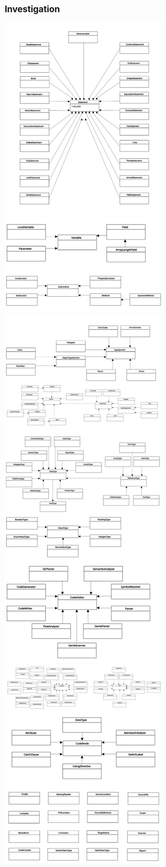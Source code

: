 Investigation
==============

![Class diagram for vala contructs](diagrams/vala_statement_classes.svg)
![Class diagram for vala contructs](diagrams/vala_variable_classes.svg)
![Class diagram for vala contructs](diagrams/vala_subroutine_classes.svg)
![Class diagram for vala contructs](diagrams/vala_object_type_symbol_classes.svg)
![Class diagram for vala contructs](diagrams/vala_symbol_classes.svg)
![Class diagram for vala contructs](diagrams/vala_datatype_classes.svg)
![Class diagram for vala contructs](diagrams/vala_value_type_classes.svg)
![Class diagram for vala contructs](diagrams/vala_codevisitor_classes.svg)
![Class diagram for vala contructs](diagrams/vala_expression_classes.svg)
![Class diagram for vala contructs](diagrams/vala_codenode_classes.svg)
![Class diagram for vala contructs](diagrams/vala_desultory_classes.svg)


